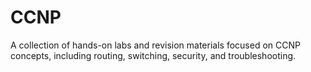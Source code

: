 # CCNP
A collection of hands-on labs and revision materials focused on CCNP concepts, including routing, switching, security, and troubleshooting.
